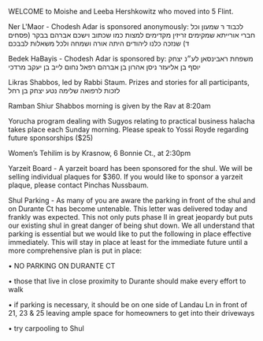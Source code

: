 WELCOME to Moishe and Leeba Hershkowitz who moved into 5 Flint.

Ner L'Maor - Chodesh Adar is sponsored anonymously: לכבוד רּ שמעון וכל חברי אורייתא שמקימים זריזין מקדימים למצות כמו שכתוב וישכם אברהם בבקר (פסחים ד) שנזכה כלנו ליהודים היתה אורה ושמחה ולכל משאלות לבבכם

Bedek HaBayis - Chodesh Adar is sponsored by: משפחת ראבינסאן
לע״נ יצחק יוסף בן אליעזר ניסן אהרון בן אברהם רפאל נחום לייב בן יעקב מרדכי

Likras Shabbos, led by Rabbi Staum. Prizes and stories for all participants, לזכות לרפואה שלימה נטע יצחק בן רחל

Ramban Shiur Shabbos morning is given by the Rav at 8:20am

Yorucha program dealing with Sugyos relating to practical business halacha takes place each Sunday morning. Please speak to Yossi Royde regarding future sponsorships ($25)

Women’s Tehilim is by Krasnow, 6 Bonnie Ct., at 2:30pm

Yarzeit Board - A yarzeit board has been sponsored for the shul. We will be selling individual plaques for $360. If you would like to sponsor a yarzeit plaque, please contact Pinchas Nussbaum.

Shul Parking - As many of you are aware the parking in front of the shul and on Durante Ct has become untenable. This letter was delivered today and frankly was expected. This not only puts phase II in great jeopardy but puts our existing shul in great danger of being shut down. We all understand that parking is essential but we would like to put the following in place effective immediately. This will stay in place at least for the immediate future until a more comprehensive plan is put in place:

• NO PARKING ON DURANTE CT 

• those that live in close proximity to Durante should make every effort to walk 

• if parking is necessary, it should be on one side of Landau Ln in front of 21, 23 & 25 leaving ample space for homeowners to get into their driveways 

• try carpooling to Shul
